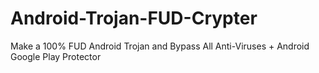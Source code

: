 # Android-Trojan-FUD-Crypter
Make a 100% FUD Android Trojan and Bypass All Anti-Viruses + Android Google Play Protector
